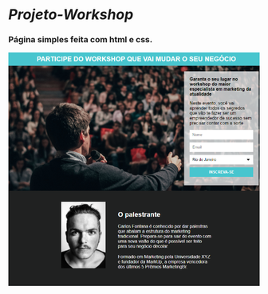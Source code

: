# *Projeto-Workshop*
### Página simples feita com html e css.
![alt text](https://github.com/EvelynFernanda/Projeto-Workshop/blob/main/images/projeto.png?raw=true)
